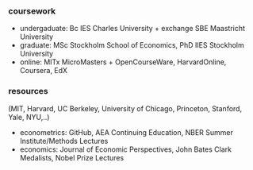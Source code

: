  ### coursework
 - undergaduate: Bc IES Charles University + exchange SBE Maastricht University
 - graduate: MSc Stockholm School of Economics, PhD IIES Stockholm University
 - online: MITx MicroMasters + OpenCourseWare, HarvardOnline, Coursera, EdX
 ### resources
 (MIT, Harvard,  UC Berkeley, University of Chicago, Princeton, Stanford, Yale, NYU,..)
 - econometrics: GitHub, AEA Continuing Education, NBER Summer Institute/Methods Lectures
 - economics: Journal of Economic Perspectives, John Bates Clark Medalists, Nobel Prize Lectures
